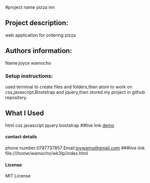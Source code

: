 #project name
pizza inn
## Project description:
web application for ordering pizza
## Authors information:
Name:joyce wamocho

### Setup instructions:
used terminal to create files and folders,then atom to work on css,javascript,Bootstrap and jquery,then stored my project in github repository.

## What I Used
html
css
javascript
jquery
bootstrap
##live link
[demo](file:///home/wamocho/wk4Ip/index.html)
#### contact details
phone number:0797737857
Email:joywamo@gmail.com
###live link
file:///home/wamocho/wk3Ip/index.html
#### License
MIT License 
